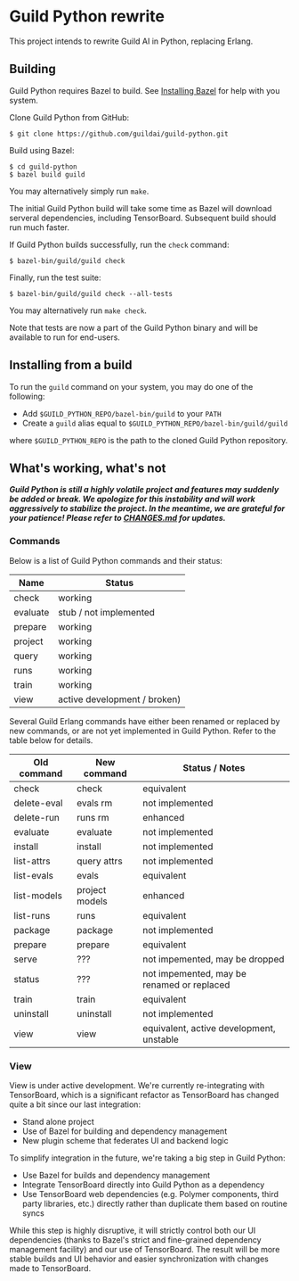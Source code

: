 # Guild Python rewrite

This project intends to rewrite Guild AI in Python, replacing Erlang.

## Building

Guild Python requires Bazel to
build. See
[Installing Bazel](https://docs.bazel.build/versions/master/install.html) for
help with you system.

Clone Guild Python from GitHub:

    $ git clone https://github.com/guildai/guild-python.git

Build using Bazel:

    $ cd guild-python
    $ bazel build guild

You may alternatively simply run `make`.

The initial Guild Python build will take some time as Bazel will
download serveral dependencies, including TensorBoard. Subsequent
build should run much faster.

If Guild Python builds successfully, run the `check` command:

    $ bazel-bin/guild/guild check

Finally, run the test suite:

    $ bazel-bin/guild/guild check --all-tests

You may alternatively run `make check`.

Note that tests are now a part of the Guild Python binary and will be
available to run for end-users.

## Installing from a build

To run the `guild` command on your system, you may do one of the
following:

- Add `$GUILD_PYTHON_REPO/bazel-bin/guild` to your `PATH`
- Create a `guild` alias equal to `$GUILD_PYTHON_REPO/bazel-bin/guild/guild`

where `$GUILD_PYTHON_REPO` is the path to the cloned Guild Python
repository.

## What's working, what's not

***Guild Python is still a highly volatile project and features may
suddenly be added or break. We apologize for this instability and will
work aggressively to stabilize the project. In the meantime, we are
grateful for your patience! Please refer to [CHANGES.md](CHANGES.md)
for updates.***

### Commands

Below is a list of Guild Python commands and their status:

| Name     | Status                       |
| -------- | ---------------------------- |
| check    | working                      |
| evaluate | stub / not implemented       |
| prepare  | working                      |
| project  | working                      |
| query    | working                      |
| runs     | working                      |
| train    | working                      |
| view     | active development / broken) |

Several Guild Erlang commands have either been renamed or replaced by
new commands, or are not yet implemented in Guild Python. Refer to the
table below for details.

| Old command | New command     | Status / Notes      |
| ----------- | --------------- | ------------------- |
| check       | check           | equivalent |
| delete-eval | evals rm        | not implemented |
| delete-run  | runs rm         | enhanced |
| evaluate    | evaluate        | not implemented |
| install     | install         | not implemented |
| list-attrs  | query attrs     | not implemented |
| list-evals  | evals           | equivalent |
| list-models | project models  | enhanced |
| list-runs   | runs            | equivalent |
| package     | package         | not implemented |
| prepare     | prepare         | equivalent |
| serve       | ???             | not impemented, may be dropped |
| status      | ???             | not impemented, may be renamed or replaced |
| train       | train           | equivalent |
| uninstall   | uninstall       | not implemented |
| view        | view            | equivalent, active development, unstable |

### View

View is under active development. We're currently re-integrating with
TensorBoard, which is a significant refactor as TensorBoard has
changed quite a bit since our last integration:

- Stand alone project
- Use of Bazel for building and dependency management
- New plugin scheme that federates UI and backend logic

To simplify integration in the future, we're taking a big step in
Guild Python:

- Use Bazel for builds and dependency management
- Integrate TensorBoard directly into Guild Python as a dependency
- Use TensorBoard web dependencies (e.g. Polymer components, third
  party libraries, etc.) directly rather than duplicate them based on
  routine syncs

While this step is highly disruptive, it will strictly control both
our UI dependencies (thanks to Bazel's strict and fine-grained
dependency management facility) and our use of TensorBoard. The result
will be more stable builds and UI behavior and easier synchronization
with changes made to TensorBoard.
